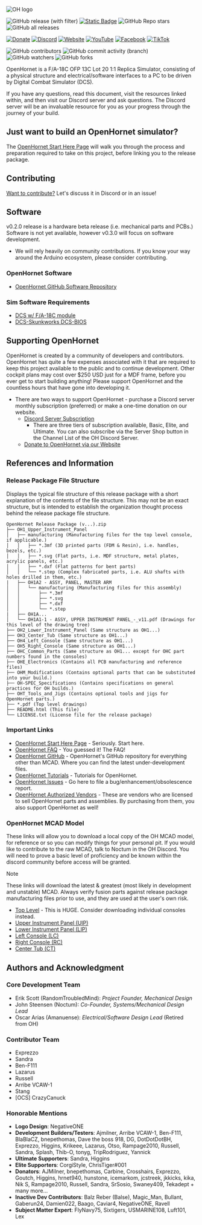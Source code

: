 ![OH logo](https://github.com/jrsteensen/OpenHornet/blob/master/images/Logo/open_hornet_horizontal_final.png)

![GitHub release (with filter)](https://img.shields.io/github/v/release/jrsteensen/OpenHornet) 
[![Static Badge](https://img.shields.io/badge/License-BY--NC--SA_4.0-blue?logo=creativecommons)](https://creativecommons.org/licenses/by-nc-sa/4.0/) 
![GitHub Repo stars](https://img.shields.io/github/stars/jrsteensen/OpenHornet) 
![GitHub all releases](https://img.shields.io/github/downloads/jrsteensen/OpenHornet/total)

[![Donate](https://img.shields.io/badge/donate_to_openhornet-yellow?logo=paypal)](https://openhornet.com/#awb-oc__2834)
[![Discord](https://img.shields.io/discord/392833351238811648?logo=discord&label=discord)](https://discord.gg/openhornet) 
[![Website](https://img.shields.io/badge/website-blue?logo=internetarchive)](https://www.openhornet.com) 
[![YouTube](https://img.shields.io/badge/youtube-blue?logo=youtube)](https://www.youtube.com/@OpenHornet) 
[![Facebook](https://img.shields.io/badge/facebook-blue?logo=facebook)](https://www.facebook.com/profile.php?id=100092714572837) 
[![TikTok](https://img.shields.io/badge/tiktok-blue?logo=tiktok)](https://www.tiktok.com/@openhornet7)

![GitHub contributors](https://img.shields.io/github/contributors-anon/jrsteensen/OpenHornet) 
![GitHub commit activity (branch)](https://img.shields.io/github/commit-activity/t/jrsteensen/OpenHornet) 
![GitHub watchers](https://img.shields.io/github/watchers/jrsteensen/OpenHornet) 
![GitHub forks](https://img.shields.io/github/forks/jrsteensen/OpenHornet) 


OpenHornet is a F/A-18C OFP 13C Lot 20 1:1 Replica Simulator, consisting of a physical structure and electrical/software interfaces to a PC to be driven by Digital Combat Simulator (DCS).

If you have any questions, read this document, visit the resources linked within, and then visit our Discord server and ask questions. The Discord server will be an invaluable resource for you as your progress through the journey of your build.

## Just want to build an OpenHornet simulator?
The [OpenHornet Start Here Page](https://openhornet.com/start-here/) will walk you through the process and preparation required to take on this project, before linking you to the release package.

## Contributing
[Want to contribute?](https://github.com/jrsteensen/OpenHornet/wiki/Contributing) Let's discuss it in Discord or in an issue!

## Software
v0.2.0 release is a hardware beta release (i.e. mechanical parts and PCBs.) Software is not yet available, however v0.3.0 will focus on software development.
* We will rely heavily on community contributions. If you know your way around the Arduino ecosystem, please consider contributing.
### OpenHornet Software
* [OpenHornet GitHub Software Repository](https://github.com/jrsteensen/OpenHornet-Software)
### Sim Software Requirements
* [DCS w/ F/A-18C module](https://www.digitalcombatsimulator.com/en/shop/modules/hornet/)
* [DCS-Skunkworks DCS-BIOS](https://github.com/DCS-Skunkworks/dcs-bios)

## Supporting OpenHornet
OpenHornet is created by a community of developers and contributors. OpenHornet has quite a few expenses associated with it that are required to keep this project available to the public and to continue development. Other cockpit plans may cost over $250 USD just for a MDF frame, before you ever get to start building anything! Please support OpenHornet and the countless hours that have gone into developing it.
* There are two ways to support OpenHornet - purchase a Discord server monthly subscription (preferred) or make a one-time donation on our website.
  * [Discord Server Subscription](https://discord.com/servers/openhornet-f-a-18c-simpit-392833351238811648)
    * There are three tiers of subscription available, Basic, Elite, and Ultimate. You can also subscribe via the Server Shop button in the Channel List of the OH Discord Server.
  * [Donate to OpenHornet via our Website](https://openhornet.com/#awb-oc__2834)
  
## References and Information

### Release Package File Structure
Displays the typical file structure of this release package with a short explanation of the contents of the file structure. This may not be an exact structure, but is intended to establish the organization thought process behind the release package file structure.
```
OpenHornet Release Package (v...).zip
├── OH1_Upper_Instrument_Panel
│   ├── manufacturing (Manufacturing files for the top level console, if applicable.)
│   │   ├── *.3mf (3D printed parts (FDM & Resin), i.e. handles, bezels, etc.)
│   │   ├── *.svg (Flat parts, i.e. MDF structure, metal plates, acrylic panels, etc.)
│   │   ├── *.dxf (Flat patterns for bent parts)
│   │   └── *.step (Complex fabricated parts, i.e. ALU shafts with holes drilled in them, etc.)
|   ├── OH1A2 - ASSY, PANEL, MASTER ARM
│   │   └── manufacturing (Manufacturing files for this assembly)
│   │       ├── *.3mf 
│   │       ├── *.svg
│   │       ├── *.dxf
│   │       └── *.step
|   ├── OH1A...
│   └── OH1A1-1 - ASSY, UPPER INSTRUMENT PANEL_-_v11.pdf (Drawings for this level of the drawing tree)
├── OH2_Lower_Instrument_Panel (Same structure as OH1...)
├── OH3_Center_Tub (Same structure as OH1...)
├── OH4_Left_Console (Same structure as OH1...)
├── OH5_Right_Console (Same structure as OH1...)
├── OHC_Common_Parts (Same structure as OH1... except for OHC part numbers found in the consoles)
├── OHE_Electronics (Contains all PCB manufacturing and reference files)
├── OHM_Modifications (Contains optional parts that can be substituted into your build.) 
├── OH-SPEC_Specifications (Contains specifications on general practices for OH builds.)
├── OHT_Tools_and_Jigs (Contains optional tools and jigs for OpenHornet parts.)
├── *.pdf (Top level drawings)
├── README.html (This file)
└── LICENSE.txt (License file for the release package)
```

### Important Links
* [OpenHornet Start Here Page](https://openhornet.com/start-here/) - Seriously. Start here.
* [OpenHornet FAQ](https://openhornet.com/faq/) - You guessed it! The FAQ!
* [OpenHornet GitHub](https://github.com/jrsteensen/OpenHornet) - OpenHornet's GitHub repository for everything other than MCAD. Where you can find the latest under-development files.
* [OpenHornet Tutorials](https://openhornet.com/category/tutorials/) - Tutorials for OpenHornet.
* [OpenHornet Issues](https://github.com/jrsteensen/OpenHornet/issues) - Go here to file a bug/enhancement/obsolescence report.
* [OpenHornet Authorized Vendors](https://openhornet.com/openhornet-authorized-vendors/) - These are vendors who are licensed to sell OpenHornet parts and assemblies. By purchasing from them, you also support OpenHornet as well!

### OpenHornet MCAD Model
These links will allow you to download a local copy of the OH MCAD model, for reference or so you can modify things for your personal pit. If you would like to contribute to the raw MCAD, talk to Noctum in the OH Discord. You will need to prove a basic level of proficiency and be known within the discord community before access will be granted.
> [!NOTE] 
> These links will download the latest & greatest (most likely in development and unstable) MCAD. Always verify fusion parts against release package manufacturing files prior to use, and they are used at the user's own risk.

* [Top Level](https://a360.co/3SuPQGs) - This is HUGE. Consider downloading individual consoles instead.
* [Upper Instrument Panel (UIP)](https://a360.co/3LHxMXd)
* [Lower Instrument Panel (LIP)](https://a360.co/3SbD7sc)
* [Left Console (LC)](https://a360.co/3dBR57I)
* [Right Console (RC)](https://a360.co/37pBiWj)
* [Center Tub (CT)](https://a360.co/3LKM3mc)

## Authors and Acknowledgment

### Core Development Team
* Erik Scott (RandomTroubledMind): _Project Founder, Mechanical Design_
* John Steensen (Noctum): _Co-Founder, Systems/Mechanical Design Lead_
* Oscar Arias (Amanuense): _Electrical/Software Design Lead_ (Retired from OH)

### Contributor Team
* Exprezzo
* Sandra
* Ben-F111
* Lazarus
* Russell
* Arribe VCAW-1
* Stang
* \[OCS\] CrazyCanuck

### Honorable Mentions
* __Logo Design__: NegativeONE
* __Development Builders/Testers__: Ajmilner,  Arribe VCAW-1, Ben-F111, BlaBlaCZ, bnepethomas, Dave the boss 918, DG, DotDotDotBH, Exprezzo, Higgins, Krikeee, Lazarus, Otso, Rampage2010, Russell, Sandra, Splash, Thib-O, tonyg, TripRodriguez, Yannick
* __Ultimate Supporters__: Sandra, Higgins
* __Elite Supporters__: CorgiStyle, ChrisTiger#001
* __Donators__: AJMilner, bnepethomas, Carbine, Crosshairs, Exprezzo, Goutch, Higgins, hrnet940, hunstone, icemarkom, jcstreek, jkkicks, kika, Nik S, Rampage2010, Russell, Sandra, SrSosio, Swaney409, Tekadept + many more…
* __Inactive Dev Contributors__: Balz Reber (Balse), Magic_Man, Bullant, Gaberun24, Damien022, Baago, Caviar4, NegativeONE, Ravell
* **Subject Matter Expert**: FlyNavy75, Sixtigers, USMARINE108, Luft101, Lex